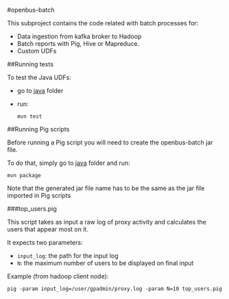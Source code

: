 #openbus-batch

This subproject contains the code related with batch processes for:

  - Data ingestion from kafka broker to Hadoop
  - Batch reports with Pig, Hive or Mapreduce.
  - Custom UDFs

##Running tests

To test the Java UDFs:

  - go to [java](./java) folder
  - run:

  		mvn test

##Running Pig scripts

Before running a Pig script you will need to create the openbus-batch jar file.

To do that, simply go to [java](./java) folder and run:

	mvn package

Note that the generated jar file name has to be the same as the jar file imported in Pig scripts

###top_users.pig

This script takes as input a raw log of proxy activity and calculates the users that appear most on it.

It expects two parameters:
  
  - `input_log`: the path for the input log
  - `N`: the maximum number of users to be displayed on final input

Example (from hadoop client node):

	pig -param input_log=/user/gpadmin/proxy.log -param N=10 top_users.pig
